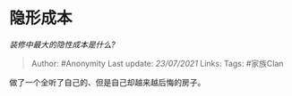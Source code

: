 # 隐形成本
*装修中最大的隐性成本是什么?*

> Author: #Anonymity
Last update: *23/07/2021* 
Links: 
Tags: #家族Clan


 
做了一个全听了自己的、但是自己却越来越后悔的房子。



